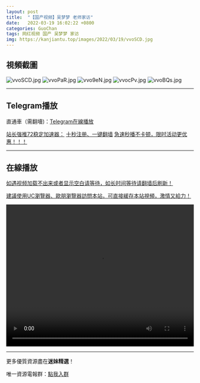 ```yaml
---
layout: post
title:  "【国产视频】吴梦梦 老师家访"
date:   2022-03-19 16:02:22 +0800
categories: GuoChan
tags: 网红视频 国产 吴梦梦 家访
img: https://kanjiantu.top/images/2022/03/19/vvoSCD.jpg
---
```



## 視頻截圖

![vvoSCD.jpg](https://kanjiantu.top/images/2022/03/19/vvoSCD.jpg)
![vvoPaR.jpg](https://kanjiantu.top/images/2022/03/19/vvoPaR.jpg)
![vvo9eN.jpg](https://kanjiantu.top/images/2022/03/19/vvo9eN.jpg)
![vvocPv.jpg](https://kanjiantu.top/images/2022/03/19/vvocPv.jpg)
![vvoBQs.jpg](https://kanjiantu.top/images/2022/03/19/vvoBQs.jpg)

* * *
## Telegram播放

直通車（需翻墻)：[Telegram在線播放](https://t.me/mimeijingxuan/223)

<u>站长强推72稳定加速器：</u> [十秒注册、一键翻墙](https://www.mimei.blog/skip/vpn.html)
<u>急速秒播不卡顿，限时活动更优惠！！！</u>
* * *
## 在線播放
<u>如遇视频加载不出来或者显示空白请等待，如长时间等待请翻墙后刷新！</u>

<u>建議使用UC瀏覽器、歐朋瀏覽器訪問本站，可直接緩存本站視頻，激情又給力！</u>
<center><video src="https://cdn.publer.io/uploads/videos/6246f3b9db279731bbdea977/35445d0e3cc1cf4ae328a0c6f7e638d5.mp4" width="100%" height="380px" controls="controls"></video></center>

* * *
更多優質資源盡在**迷妹精選**！

唯一資源電報群：[點我入群](https://t.me/mimeijingxuan)


